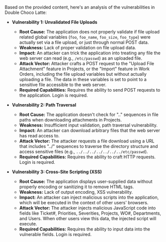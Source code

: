 Based on the provided content, here's an analysis of the vulnerabilities in Double Choco Latte:

*   **Vulnerability 1: Unvalidated File Uploads**

    *   **Root Cause:** The application does not properly validate if file upload related global variables (`foo`, `foo_name`, `foo_size`, `foo_type`) were actually set via a file upload, or just through normal POST data.
    *   **Weakness:** Lack of proper validation on file upload data.
    *   **Impact:** An attacker can trick the application into treating any file the web server can read (e.g., `/etc/passwd`) as an uploaded file.
    *   **Attack Vector:** Attacker crafts a POST request to the "Upload File Attachment" feature in Projects, or the "Import" feature in Work Orders, including the file upload variables but without actually uploading a file. The data in these variables is set to point to a sensitive file accessible to the web server.
    *   **Required Capabilities:** Requires the ability to send POST requests to the application. Login is required.

*   **Vulnerability 2: Path Traversal**

    *   **Root Cause:** The application doesn't check for ".." sequences in file paths when downloading attachments in Projects.
    *   **Weakness:** Insufficient input validation, path traversal vulnerability.
    *   **Impact:** An attacker can download arbitrary files that the web server has read access to.
    *   **Attack Vector:** The attacker requests a file download using a URL that includes "../" sequences to traverse the directory structure and access sensitive files (e.g., `../../../../../../../etc/passwd`).
    *   **Required Capabilities:** Requires the ability to craft HTTP requests. Login is required.

*   **Vulnerability 3: Cross-Site Scripting (XSS)**

    *   **Root Cause:** The application displays user-supplied data without properly encoding or sanitizing it to remove HTML tags.
    *   **Weakness:** Lack of output encoding, XSS vulnerability.
    *   **Impact:** An attacker can inject malicious scripts into the application, which will be executed in the context of other users' browsers.
    *   **Attack Vector:** The attacker injects malicious JavaScript code into fields like Ticket#, Priorities, Severities, Projects, WO#, Departments, and Users. When other users view this data, the injected script will execute.
    *   **Required Capabilities:** Requires the ability to input data into the vulnerable fields. Login is required.